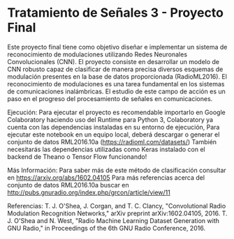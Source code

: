 # Tratamiento de Señales 3 - Proyecto Final

Este proyecto final tiene como objetivo diseñar e implementar un sistema de reconocimiento de modulaciones utilizando Redes Neuronales Convolucionales (CNN). El proyecto consiste en desarrollar un modelo de CNN robusto capaz de clasificar de manera precisa diversos esquemas de modulación presentes en la base de datos proporcionada (RadioML2016). El reconocimiento de modulaciones es una tarea fundamental en los sistemas de comunicaciones inalámbricas. El estudio de este campo de acción es un paso en el progreso del procesamiento de señales en comunicaciones.

Ejecución:
Para ejecutar el proyecto es recomendable importarlo en Google Colaboratory haciendo uso del Runtime para Python 3, Colaboratory ya cuenta con las dependencias instaladas en su entorno de ejecución, 
Para ejecutar este notebook en un equipo local, deberá descargar o generar el conjunto de datos RML2016.10a (https://radioml.com/datasets/) También necesitarás las dependencias utilizadas como Keras instalado con el backend de Theano o Tensor Flow funcionando!

Más Información:
Para saber más de este método de clasificación consultar en https://arxiv.org/abs/1602.04105
Para más referencias acerca del conjunto de datos RML2016.10a buscar en http://pubs.gnuradio.org/index.php/grcon/article/view/11

Referencias:
T. J. O'Shea, J. Corgan, and T. C. Clancy, "Convolutional Radio Modulation Recognition Networks," arXiv preprint arXiv:1602.04105, 2016.
T. J. O'Shea and N. West, "Radio Machine Learning Dataset Generation with GNU Radio," in Proceedings of the 6th GNU Radio Conference, 2016.
